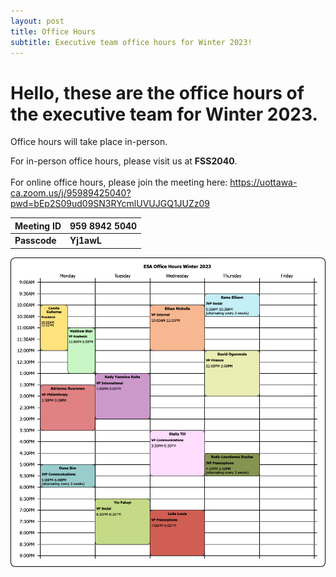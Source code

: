 ```yaml
---
layout: post
title: Office Hours
subtitle: Executive team office hours for Winter 2023!
---
```

<h1> Hello, these are the office hours of the executive team for Winter 2023. </h1>

Office hours will take place in-person. 

For in-person office hours, please visit us at **FSS2040**. <br> <br>
For online office hours, please join the meeting here: <https://uottawa-ca.zoom.us/j/95989425040?pwd=bEp2S09ud09SN3RYcmlUVUJGQ1JUZz09>

| **Meeting ID** | **959 8942 5040** | 
| --- | ---| 
| **Passcode** | **Yj1awL** | 

<img src="/news/officehours.png">

